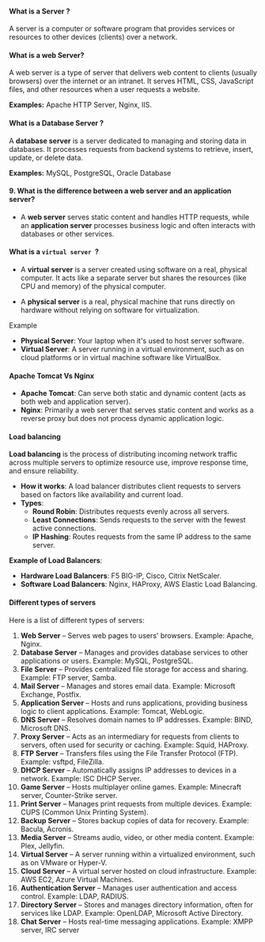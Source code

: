 #### What is a Server ?
A server is a computer or software program that provides services or resources to other devices (clients) over a network. 

#### What is a web Server?
A web server is a type of server that delivers web content to clients (usually browsers) over the internet or an intranet. It serves HTML, CSS, JavaScript files, and other resources when a user requests a website.

**Examples:** Apache HTTP Server, Nginx, IIS.

#### What is a Database Server ?
A **database server** is a server dedicated to managing and storing data in databases. It processes requests from backend systems to retrieve, insert, update, or delete data. 

**Examples:** MySQL, PostgreSQL, Oracle Database

#### 9. What is the difference between a web server and an application server?
    
- A **web server** serves static content and handles HTTP requests, while an **application server** processes business logic and often interacts with databases or other services.

#### What is a `virtual server `?
- A **virtual server** is a server created using software on a real, physical computer. It acts like a separate server but shares the resources (like CPU and memory) of the physical computer.

- A **physical server** is a real, physical machine that runs directly on hardware without relying on software for virtualization.

Example
- **Physical Server**: Your laptop when it's used to host server software.
- **Virtual Server**: A server running in a virtual environment, such as on cloud platforms or in virtual machine software like VirtualBox.

#### Apache Tomcat Vs Nginx
- **Apache Tomcat**: Can serve both static and dynamic content (acts as both web and application server).
- **Nginx**: Primarily a web server that serves static content and works as a reverse proxy but does not process dynamic application logic.
#### Load balancing
**Load balancing** is the process of distributing incoming network traffic across multiple servers to optimize resource use, improve response time, and ensure reliability.

- **How it works**: A load balancer distributes client requests to servers based on factors like availability and current load.
- **Types**:
    - **Round Robin**: Distributes requests evenly across all servers.
    - **Least Connections**: Sends requests to the server with the fewest active connections.
    - **IP Hashing**: Routes requests from the same IP address to the same server.

**Example of Load Balancers**:

- **Hardware Load Balancers**: F5 BIG-IP, Cisco, Citrix NetScaler.
- **Software Load Balancers**: Nginx, HAProxy, AWS Elastic Load Balancing.

#### Different types of servers 
Here is a list of different types of servers:

1. **Web Server** – Serves web pages to users' browsers. Example: Apache, Nginx.
2. **Database Server** – Manages and provides database services to other applications or users. Example: MySQL, PostgreSQL.
3. **File Server** – Provides centralized file storage for access and sharing. Example: FTP server, Samba.
4. **Mail Server** – Manages and stores email data. Example: Microsoft Exchange, Postfix.
5. **Application Server** – Hosts and runs applications, providing business logic to client applications. Example: Tomcat, WebLogic.
6. **DNS Server** – Resolves domain names to IP addresses. Example: BIND, Microsoft DNS.
7. **Proxy Server** – Acts as an intermediary for requests from clients to servers, often used for security or caching. Example: Squid, HAProxy.
8. **FTP Server** – Transfers files using the File Transfer Protocol (FTP). Example: vsftpd, FileZilla.
9. **DHCP Server** – Automatically assigns IP addresses to devices in a network. Example: ISC DHCP Server.
10. **Game Server** – Hosts multiplayer online games. Example: Minecraft server, Counter-Strike server.
11. **Print Server** – Manages print requests from multiple devices. Example: CUPS (Common Unix Printing System).
12. **Backup Server** – Stores backup copies of data for recovery. Example: Bacula, Acronis.
13. **Media Server** – Streams audio, video, or other media content. Example: Plex, Jellyfin.
14. **Virtual Server** – A server running within a virtualized environment, such as on VMware or Hyper-V.
15. **Cloud Server** – A virtual server hosted on cloud infrastructure. Example: AWS EC2, Azure Virtual Machines.
16. **Authentication Server** – Manages user authentication and access control. Example: LDAP, RADIUS.
17. **Directory Server** – Stores and manages directory information, often for services like LDAP. Example: OpenLDAP, Microsoft Active Directory.
18. **Chat Server** – Hosts real-time messaging applications. Example: XMPP server, IRC server